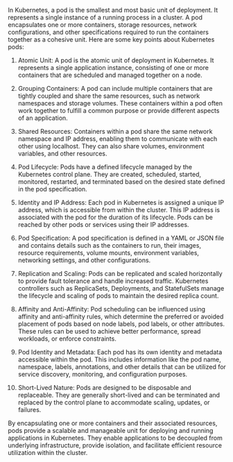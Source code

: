 In Kubernetes, a pod is the smallest and most basic unit of deployment. It represents a single instance of a running process in a cluster. A pod encapsulates one or more containers, storage resources, network configurations, and other specifications required to run the containers together as a cohesive unit. Here are some key points about Kubernetes pods:

1. Atomic Unit: A pod is the atomic unit of deployment in Kubernetes. It represents a single application instance, consisting of one or more containers that are scheduled and managed together on a node.

2. Grouping Containers: A pod can include multiple containers that are tightly coupled and share the same resources, such as network namespaces and storage volumes. These containers within a pod often work together to fulfill a common purpose or provide different aspects of an application.

3. Shared Resources: Containers within a pod share the same network namespace and IP address, enabling them to communicate with each other using localhost. They can also share volumes, environment variables, and other resources.

4. Pod Lifecycle: Pods have a defined lifecycle managed by the Kubernetes control plane. They are created, scheduled, started, monitored, restarted, and terminated based on the desired state defined in the pod specification.

5. Identity and IP Address: Each pod in Kubernetes is assigned a unique IP address, which is accessible from within the cluster. This IP address is associated with the pod for the duration of its lifecycle. Pods can be reached by other pods or services using their IP addresses.

6. Pod Specification: A pod specification is defined in a YAML or JSON file and contains details such as the containers to run, their images, resource requirements, volume mounts, environment variables, networking settings, and other configurations.

7. Replication and Scaling: Pods can be replicated and scaled horizontally to provide fault tolerance and handle increased traffic. Kubernetes controllers such as ReplicaSets, Deployments, and StatefulSets manage the lifecycle and scaling of pods to maintain the desired replica count.

8. Affinity and Anti-Affinity: Pod scheduling can be influenced using affinity and anti-affinity rules, which determine the preferred or avoided placement of pods based on node labels, pod labels, or other attributes. These rules can be used to achieve better performance, spread workloads, or enforce constraints.

9. Pod Identity and Metadata: Each pod has its own identity and metadata accessible within the pod. This includes information like the pod name, namespace, labels, annotations, and other details that can be utilized for service discovery, monitoring, and configuration purposes.

10. Short-Lived Nature: Pods are designed to be disposable and replaceable. They are generally short-lived and can be terminated and replaced by the control plane to accommodate scaling, updates, or failures.

By encapsulating one or more containers and their associated resources, pods provide a scalable and manageable unit for deploying and running applications in Kubernetes. They enable applications to be decoupled from underlying infrastructure, provide isolation, and facilitate efficient resource utilization within the cluster.